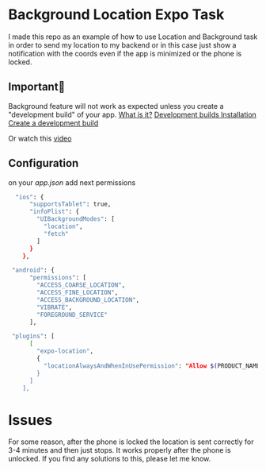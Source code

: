 # Background Location Expo Task
I made this repo as an example of how to use Location and Background task in order to send my location to my backend or in this case just show a notification with the coords even if the app is minimized or the phone is locked.

## Important🛑
Background feature will not work as expected unless you create a "development build" of your app.
[What is it?](https://docs.expo.dev/develop/development-builds/introduction/)
[Development builds Installation](https://docs.expo.dev/develop/development-builds/installation/)
[Create a development build](https://docs.expo.dev/develop/development-builds/installation/)

Or watch this [video](https://youtu.be/LUFHXsBcW6w)

## Configuration

on your *app.json* add next permissions

```bash
  "ios": {
      "supportsTablet": true,
      "infoPlist": {
        "UIBackgroundModes": [
          "location",
          "fetch"
        ]
      }
    },
```

```bash
 "android": {
      "permissions": [
        "ACCESS_COARSE_LOCATION",
        "ACCESS_FINE_LOCATION",
        "ACCESS_BACKGROUND_LOCATION",
        "VIBRATE",
        "FOREGROUND_SERVICE"
      ],
```
```bash
 "plugins": [
      [
        "expo-location",
        {
          "locationAlwaysAndWhenInUsePermission": "Allow $(PRODUCT_NAME) to use your location. xd"
        }
      ]
    ],
```


# Issues
For some reason, after the phone is locked the location is sent correctly for 3-4 minutes and then just stops. It works properly after the phone is unlocked.
If you find any solutions to this, please let me know.
